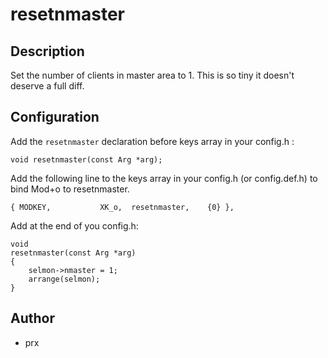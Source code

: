 resetnmaster
===========

Description
-----------
Set the number of clients in master area to 1.
This is so tiny it doesn't deserve a full diff.

Configuration
-------------
Add the `resetnmaster` declaration before keys array in your config.h : 

    void resetnmaster(const Arg *arg);

Add the following line to the keys array in your config.h (or config.def.h) to bind Mod+o
to resetnmaster.

	{ MODKEY,           XK_o,  resetnmaster,    {0} },

Add at the end of you config.h:

	void
	resetnmaster(const Arg *arg)
	{
		selmon->nmaster = 1;
		arrange(selmon);
	}


Author
------
* prx <prx at ybad dot name>

